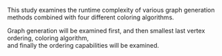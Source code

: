 This study examines the runtime complexity of various graph generation methods 
combined with four different coloring algorithms. 

Graph generation will be examined first, 
  and then smallest last vertex ordering, 
  coloring algorithm,  
  and finally the ordering capabilities will be examined.
